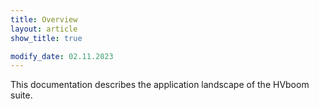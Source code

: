 ```yaml
---
title: Overview
layout: article
show_title: true

modify_date: 02.11.2023
---
```


This documentation describes the application landscape of the HVboom suite.
